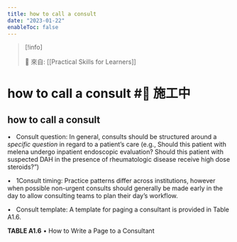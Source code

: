 ```yaml
---
title: how to call a consult
date: "2023-01-22"
enableToc: false
---
```


> [!info]
>
> 🌱 來自: [[Practical Skills for Learners]]

# how to call a consult #🚧 施工中

## how to call a consult

•   Consult question: In general, consults should be structured around a *specific question* in regard to a patient’s care (e.g., Should this patient with melena undergo inpatient endoscopic evaluation? Should this patient with suspected DAH in the presence of rheumatologic disease receive high dose steroids?”)

•   1Consult timing: Practice patterns differ across institutions, however when possible non-urgent consults should generally be made early in the day to allow consulting teams to plan their day’s workflow.

•   Consult template: A template for paging a consultant is provided in Table A1.6.


**TABLE A1.6** • How to Write a Page to a Consultant

